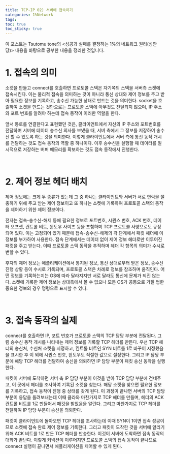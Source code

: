 ```yaml
---
title: TCP-IP 02) 서버에 접속하기
categories: 1%Network
tags: 
toc: true
toc_sticky: true
---
```


이 포스트는 Tsutomu tone의 <성공과 실패를 결정하는 1%의 네트워크 원리(성안당)> 내용을 바탕으로 공부한 내용을 정리한 것입니다. 

# **1. 접속의 의미**

소켓을 만들고 connect를 호출하면 프로토콜 스택은 자기쪽의 스택을 서버측 소켓에 접속시킨다. 이는 물리적 접속을 의미하는 것이 아니라 통신 상대와 제어 정보를 주고 받아 필요한 정보를 기록하고, 송수신 가능한 상태로 만드는 것을 의미한다. socket을 호출하여 소켓을 만드는 것만으로는 프로토콜 스택에 아무것도 전달되지 않으며, IP 주소와 포트 번호를 알려야 하는데 접속 동작이 이러한 역할을 한다. 

앞서 통로를 연결한다고 표현했던 것은, 클라이언트에서 자신의 IP 주소와 포트번호를 전달하며 서버에 데이터 송수신 의사를 보냈을 때, 서버 측에서 그 정보를 저장하여 송수신 할 수 있도록 하는 것을 의미한다. 이렇게 클라이언트에서 서버 측에 통신 동작 개시를 전달하는 것도 접속 동작의 역할 중 하나이다. 이후 송수신을 실행할 때 데이터를 일시적으로 저장하는 버퍼 메모리를 확보하는 것도 접속 동작에서 진행한다. 

<br/>

# **2. 제어 정보 헤더 배치**

제어 정보에는 크게 두 종류가 있는데 그 중 하나는 클라이언트와 서버가 서로 연락을 절충하기 위해 주고 받는 제어 정보이고 또 하나는 소켓에 기록하여 프로토콜 스택의 동작을 제어하기 위한 제어 정보이다. 

전자는 접속-송수신-해제 등에 필요한 정보로 포트번호, 시퀀스 번호, ACK 번호, 데이터 오프셋, 컨트롤 비트, 윈도우 사이즈 등을 포함하며 TCP 프로토콜 사양으로도 규정되어 있다. 이는 고정되어 있기 때문에 접속-송수신-해제의 각 단계에서 패킷 헤더에 이 정보를 부가하여 사용한다. 접속 단계에서는 데이터 없이 제어 정보 헤더로만 이루어진 패킷을 주고 받는다. 이때 프로토콜 스택 동작을 추적하며 헤더 각 항목의 의미가 수시로 변할 수 있다.

후자의 제어 정보는 애플리케이션에서 통지된 정보, 통신 상대로부터 받은 정보, 송수신 진행 상황 등이 수시로 기록되며, 프로토콜 스택은 차례로 정보를 참조하며 움직인다. 어떤 정보를 기록하는지는 OS에 따라 달라지지만 서로 달라도 통신에 문제가 되진 않는다. 소켓에 기록한 제어 정보는 상대측에서 볼 수 없으나 모든 OS가 공통으로 가질 법한 중요한 정보의 경우 명령으로 표시할 수 있다. 

<br/>

# **3. 접속 동작의 실제**

connect를 호출하면 IP, 포트 번호가 프로토콜 스택의 TCP 담당 부분에 전달된다. 그럼 송수신 동작 개시를 나타내는 제어 정보를 기록할 TCP 헤더를 만든다. 우선 TCP 헤더의 송신처, 수신처 소켓을 지정하고, 컨트롤 비트인 SYN 비트를 1로 바꾸어 지정했음을 표시한 후 이 외에 시퀀스 번호, 윈도우도 적절한 값으로 설정한다. 그리고 IP 담당 부분에 해당 TCP 헤더를 전달하여 송신을 의뢰하면 IP 담당 부분이 패킷 송신 동작을 실행한다.

패킷이 서버에 도착하면 서버 측 IP 담당 부분이 이것을 받아 TCP 담당 부분에 건네주고, 이 곳에서 헤더를 조사하여 기록된 소켓을 찾는다. 해당 소켓을 찾으면 필요한 정보를 기록하고, 접속 동작이 진행 중 상태를 갖게 된다. 이 과정이 끝나면 서버의 TCP 담당 부분이 응답을 돌려보내는데 이때 클라와 마찬가지로 TCP 헤더를 만들며, 헤더의 ACK 컨트롤 비트를 1로 만들어서 패킷을 받았음을 알린다. 그리고 마찬가지로 TCP 헤더를 전달하여 IP 담당 부분이 송신을 의뢰한다.

패킷이 클라이언트에 돌아오면 TCP 헤더를 조사하는데 이때 SYN이 1이면 접속 성공이므로 소켓에 접속 완료 제어 정보를 기록한다. 그리고 패킷이 도착한 것을 서버에 알리기 위해 ACK 비트를 1로 만든 TCP 헤더를 반송한다. 이것이 서버에 도착하면 접속 동작의 대화가 끝난다. 이렇게 커넥션이 이루어지면 프로토콜 스택의 접속 동작이 끝나므로 connect 실행이 끝나면서 애플리케이션을 제어할 수 있게 된다. 
